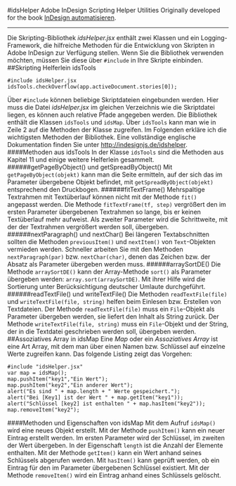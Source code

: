 #idsHelper
Adobe InDesign Scripting Helper Utilities
Originally developed for the book [InDesign automatisieren](http://www.indesignjs.de/auflage2/).

----
Die Skripting-Bibliothek *idsHelper.jsx* enthält zwei Klassen und ein Logging-Framework, die hilfreiche Methoden für die Entwicklung von Skripten in Adobe InDesign zur Verfügung stellen.
Wenn Sie die Bibliothek verwenden möchten, müssen Sie diese über `#include` in Ihre Skripte einbinden.
##Skripting Helferlein idsTools
```
#include idsHelper.jsx
idsTools.checkOverflow(app.activeDocument.stories[0]);
```
Über `#include` können beliebige Skriptdateien eingebunden werden. Hier muss die Datei *idsHelper.jsx* im gleichen Verzeichnis wie die Skriptdatei liegen, es können auch relative Pfade angegeben werden.
Die Bibliothek enthält die Klassen `idsTools` und `idsMap`. Über `idsTools` kann man wie in Zeile 2 auf die Methoden der Klasse zugreifen.
Im Folgenden erkläre ich die wichtigsten Methoden der Bibliothek. Eine vollständige englische Dokumentation finden Sie unter http://indesignjs.de/idshelper.
####Methoden aus idsTools
In der Klasse `idsTools` sind die Methoden aus Kapitel 11 und einige weitere Helferlein gesammelt.
######getPageByObject() und getSpreadByObject()
Mit `getPageByObject(objekt)` kann man die Seite ermitteln, auf der sich das im Parameter übergebene Objekt befindet, mit `getSpreadByObject(objekt)` entsprechend den Druckbogen.
######fitTextFrame()
Mehrspaltige Textrahmen mit Textüberlauf können nicht mit der Methode `fit()` angepasst werden. Die Methode `fitTextFrame(tf, step)` vergrößert den im ersten Parameter übergebenen Textrahmen so lange, bis er keinen Textüberlauf mehr aufweist. Als zweiter Parameter wird die Schrittweite, mit der der Textrahmen vergrößert werden soll, übergeben.
######nextParagraph() und nextChar()
Bei längeren Textabschnitten sollten die Methoden `previousItem()` und `nextItem()` von `Text`-Objekten vermieden werden. Schneller arbeiten Sie mit den Methoden `nextParagraph(par)` bzw. `nextChar(char)`, denen das Zeichen bzw. der Absatz als Parameter übergeben werden muss.
######arraySortDE()
Die Methode `arraySortDE()` kann der Array-Methode `sort()` als Parameter übergeben werden: `array.sort(arraySortDE)`. Mit ihrer Hilfe wird die Sortierung unter Berücksichtigung deutscher Umlaute durchgeführt.
######readTextFile() und writeTextFile()
Die Methoden `readTextFile(file)` und `writeTextFile(file, string)` helfen beim Einlesen bzw. Erstellen von Textdateien. Der Methode `readTextFile(file)` muss ein `File`-Objekt als Parameter übergeben werden, sie liefert den Inhalt als String zurück. Der Methode `writeTextFile(file, string)` muss ein `File`-Objekt und der String, der in die Textdatei geschrieben werden soll, übergeben werden.
##Assoziatives Array in idsMap
Eine *Map* oder ein *Assoziatives Array* ist eine Art Array, mit dem man über einen Namen bzw. Schlüssel auf einzelne Werte zugreifen kann. Das folgende Listing zeigt das Vorgehen:
```
#include "idsHelper.jsx"
var map = idsMap();
map.pushItem("key1","Ein Wert");
map.pushItem("key2","Ein anderer Wert");
alert("Es sind " + map.length + " Werte gespeichert.");
alert("Bei [Key1] ist der Wert " + map.getItem("key1"));
alert("Schlüssel [key2] ist enthalten " + map.hasItem("key2"));
map.removeItem("key2");
```
####Methoden und Eigenschaften von idsMap
Mit dem Aufruf `idsMap()` wird eine neues Objekt erstellt. Mit der Methode `pushItem()` kann ein neuer Eintrag erstellt werden. Im ersten Parameter wird der Schlüssel, im zweiten der Wert übergeben. In der Eigenschaft `length` ist die Anzahl der Elemente enthalten. Mit der Methode `getItem()` kann ein Wert anhand seines Schlüssels abgerufen werden. Mit `hasItem()` kann geprüft werden, ob ein Eintrag für den im Parameter übergebenen Schlüssel existiert. Mit der Methode `removeItem()` wird ein Eintrag anhand eines Schlüssels gelöscht.
